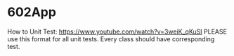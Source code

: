 # 602App

How to Unit Test: https://www.youtube.com/watch?v=3weiK_qKuSI
PLEASE use this format for all unit tests. Every class should have corresponding test.

